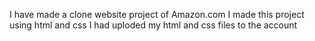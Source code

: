 I have made a clone website project of Amazon.com 
I made this project using html and css
I had uploded my html and css files to the account 
